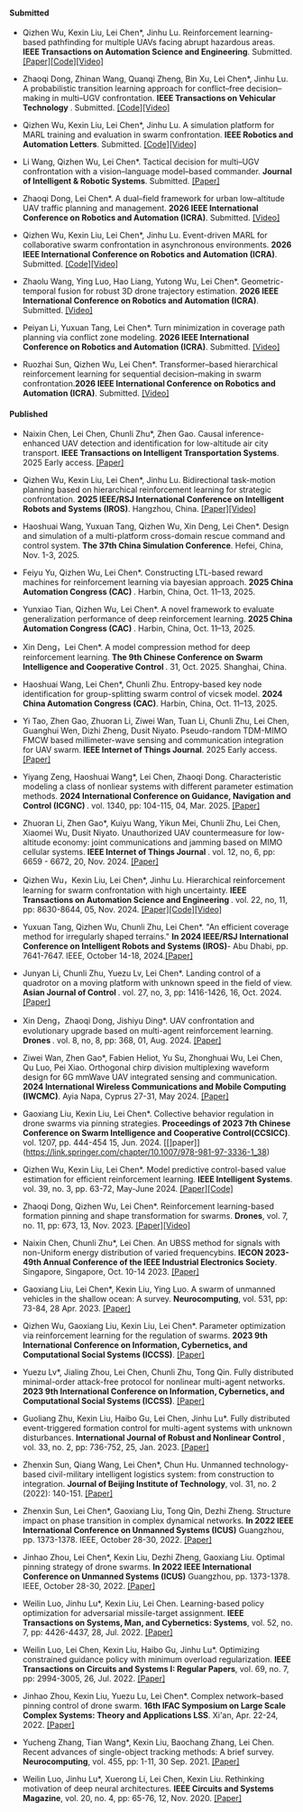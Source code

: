 #### Submitted

- Qizhen Wu, Kexin Liu, Lei Chen*, Jinhu Lu. Reinforcement learning-based pathfinding for multiple UAVs facing abrupt hazardous areas. <strong>IEEE Transactions on Automation Science and Engineering</strong>. Submitted. [[Paper]](https://arxiv.org/abs/2310.16659)[[Code]](https://github.com/Wu-duanduan/Pathfinding_MARL)[[Video]](https://www.bilibili.com/video/BV1gw41197hV/?vd_source=9de61aecdd9fb684e546d032ef7fe7bf)

- Zhaoqi Dong, Zhinan Wang, Quanqi Zheng, Bin Xu, Lei Chen*, Jinhu Lu. 
A probabilistic transition learning approach for conflict–free decision–making in multi–UGV confrontation. <strong>IEEE Transactions on Vehicular Technology </strong>. Submitted. [[Code]](https://github.com/dddddzq/Swarm-confrontation)[[Video]](https://b23.tv/ozlwUAs)

- Qizhen Wu, Kexin Liu, Lei Chen*, Jinhu Lu. A simulation platform for MARL training and evaluation in swarm confrontation. <strong>IEEE Robotics and Automation Letters</strong>. Submitted. [[Code]](https://github.com/Wu-duanduan/Swarm-Confrontation-Platform)[[Video]](https://www.bilibili.com/video/BV1mRK6zbECd/?vd_source=9de61aecdd9fb684e546d032ef7fe7bf)

- Li Wang, Qizhen Wu, Lei Chen*. Tactical decision for multi–UGV confrontation with a vision–language model–based commander. <strong>Journal of Intelligent & Robotic Systems</strong>. Submitted. [[Paper]](https://arxiv.org/abs/2507.11079)

- Zhaoqi Dong, Lei Chen*. A dual–field framework for urban low–altitude UAV traffic planning and management. <strong>2026 IEEE International Conference on Robotics and Automation (ICRA)</strong>. Submitted. [[Video]](https://b23.tv/W0a8WLT)

- Qizhen Wu, Kexin Liu, Lei Chen*, Jinhu Lu. Event-driven MARL for collaborative swarm confrontation in asynchronous environments. <strong>2026 IEEE International Conference on Robotics and Automation (ICRA)</strong>. Submitted. [[Code]](https://github.com/Wu-duanduan/Asynchronous-Swarm-Confrontation)[[Video]](https://www.bilibili.com/video/BV1RHeUzwE7L/?vd_source=9de61aecdd9fb684e546d032ef7fe7bf)

- Zhaolu Wang, Ying Luo, Hao Liang, Yutong Wu, Lei Chen*. Geometric-temporal fusion for robust 3D drone trajectory estimation. <strong>2026 IEEE International Conference on Robotics and Automation (ICRA)</strong>. Submitted. [[Video]](https://www.bilibili.com/video/BV1EXpgzTEuN/?share_source=copy_web&vd_source=539007dc12a6da101d8ba56f62929980)

- Peiyan Li, Yuxuan Tang, Lei Chen*. Turn minimization in coverage path planning via conflict zone modeling. <strong>2026 IEEE International Conference on Robotics and Automation (ICRA)</strong>. Submitted. [[Video]](https://www.bilibili.com/video/BV1tqnFzSExE/?vd_source=c566545330bedb343304b267fd8902b9)

- Ruozhai Sun, Qizhen Wu,  Lei Chen*. Transformer–based hierarchical reinforcement learning for sequential decision–making in swarm confrontation.<strong>2026 IEEE International Conference on Robotics and Automation (ICRA)</strong>. Submitted. [[Video]](https://www.bilibili.com/video/BV1QhnFz9E3s?spm_id_from=333.788.recommend_more_video.1&trackid=web_related_0.router-related-2206419-zjg6v.1761879415464.761&vd_source=71c121b7d93348ba87524a66a941cc90)


#### Published

- Naixin Chen, Lei Chen, Chunli Zhu*, Zhen Gao. Causal inference-enhanced UAV detection and identification for low-altitude air city transport. <strong>IEEE Transactions on Intelligent Transportation Systems</strong>. 2025 Early access. [[Paper]](https://doi.org/10.1109/TITS.2025.3617479)

- Qizhen Wu, Kexin Liu, Lei Chen*, Jinhu Lu. Bidirectional task-motion planning based on hierarchical reinforcement learning for strategic confrontation. <strong>2025 IEEE/RSJ International Conference on Intelligent Robots and Systems (IROS)</strong>. Hangzhou, China. [[Paper]](https://arxiv.org/abs/2504.15876)[[Video]](https://www.bilibili.com/video/BV1JTwmeaEeN/?vd_source=9de61aecdd9fb684e546d032ef7fe7bf)

- Haoshuai Wang, Yuxuan Tang, Qizhen Wu, Xin Deng, Lei Chen*. Design and simulation of a multi-platform cross-domain rescue command and control system. <strong>The 37th China Simulation Conference</strong>. Hefei, China, Nov. 1-3, 2025.

- Feiyu Yu, Qizhen Wu, Lei Chen*. Constructing LTL-based reward machines for reinforcement learning via bayesian approach. <strong>2025 China Automation Congress (CAC) </strong>. Harbin, China, Oct. 11–13, 2025.

- Yunxiao Tian, Qizhen Wu, Lei Chen*. A novel framework to evaluate generalization performance of deep reinforcement learning. <strong>2025 China Automation Congress (CAC) </strong>. Harbin, China, Oct. 11–13, 2025.

- Xin Deng，Lei Chen*. A model compression method for deep reinforcement learning. <strong>The 9th Chinese Conference on Swarm Intelligence and Cooperative Control </strong>. 31, Oct. 2025. Shanghai, China.

- Haoshuai Wang, Lei Chen*, Chunli Zhu. Entropy-based key node identification for group-splitting swarm control of vicsek model. <strong>2024 China Automation Congress (CAC)</strong>. Harbin, China, Oct. 11–13, 2025.

- Yi Tao, Zhen Gao, Zhuoran Li, Ziwei Wan, Tuan Li, Chunli Zhu, Lei Chen, Guanghui Wen, Dizhi Zheng, Dusit Niyato. Pseudo-random TDM-MIMO FMCW based millimeter-wave sensing and communication integration for UAV swarm. <strong> IEEE Internet of Things Journal</strong>. 2025 Early access. [[Paper]](https://doi.org/10.1109/JIOT.2025.3622658)


- Yiyang Zeng, Haoshuai Wang*, Lei Chen, Zhaoqi Dong. Characteristic modeling a class of nonliear systems with different parameter estimation methods. <strong>2024 International Conference on Guidance, Navigation and Control (ICGNC) </strong>. vol. 1340, pp: 104-115, 04, Mar. 2025. [[Paper]](https://doi.org/10.1007/978-981-96-2212-2_11)

- Zhuoran Li, Zhen Gao*, Kuiyu Wang, Yikun Mei, Chunli Zhu, Lei Chen, Xiaomei Wu, Dusit Niyato. Unauthorized UAV countermeasure for low-altitude economy: joint communications and jamming based on MIMO cellular systems. <strong>IEEE Internet of Things Journal </strong>. vol. 12, no, 6, pp: 6659 - 6672, 20, Nov. 2024. [[Paper]](https://doi.org/10.1109/JIOT.2024.3491796)

- Qizhen Wu，Kexin Liu, Lei Chen*, Jinhu Lu. Hierarchical reinforcement learning for swarm confrontation with high uncertainty. <strong>IEEE Transactions on Automation Science and Engineering </strong>. vol. 22, no, 11, pp: 8630-8644, 05, Nov. 2024. [[Paper]](https://doi.org/10.1109/TASE.2024.3487219)[[Code]](https://github.com/Wu-duanduan/Swarm_confrontation_HRL)[[Video]](https://www.bilibili.com/video/BV15Ts7e8ERZ/?vd_source=9de61aecdd9fb684e546d032ef7fe7bf)

- Yuxuan Tang, Qizhen Wu, Chunli Zhu, Lei Chen*. "An efficient coverage method for irregularly shaped terrains." <strong>In 2024 IEEE/RSJ International Conference on Intelligent Robots and Systems (IROS)</strong>- Abu Dhabi, pp. 7641-7647. IEEE, October 14-18, 2024.[[Paper]](https://doi.org/10.1109/IROS58592.2024.10801856)

- Junyan Li, Chunli Zhu, Yuezu Lv, Lei Chen*. Landing control of a quadrotor on a moving platform with unknown speed in the field of view. <strong> Asian Journal of Control </strong>. vol. 27, no, 3, pp: 1416-1426, 16, Oct. 2024. [[Paper]](https://doi.org/10.1002/asjc.3522)

- Xin Deng，Zhaoqi Dong, Jishiyu Ding*. UAV confrontation and evolutionary upgrade based on multi-agent reinforcement learning. <strong>Drones </strong>. vol. 8, no, 8, pp: 368, 01, Aug. 2024. [[Paper]]( https://doi.org/10.3390/drones8080368)

- Ziwei Wan, Zhen Gao*, Fabien Heliot, Yu Su, Zhonghuai Wu, Lei Chen, Qu Luo, Pei Xiao. Orthogonal chirp division multiplexing waveform design for 6G mmWave UAV integrated sensing and communication. <strong>2024 International Wireless Communications and Mobile Computing (IWCMC)</strong>. Ayia Napa, Cyprus  27-31, May 2024. [[Paper]]( https://doi.org/10.1109/IWCMC61514.2024.10592310)

- Gaoxiang Liu, Kexin Liu, Lei Chen*. Collective behavior regulation in drone swarms via pinning strategies. <strong>Proceedings of 2023 7th Chinese Conference on Swarm Intelligence and Cooperative Control(CCSICC)</strong>. vol. 1207, pp. 444-454 15, Jun. 2024. [[]paper]](https://link.springer.com/chapter/10.1007/978-981-97-3336-1_38)

- Qizhen Wu, Kexin Liu, Lei Chen*. Model predictive control-based value estimation for efficient reinforcement learning. <strong>IEEE Intelligent Systems</strong>. vol. 39, no. 3, pp. 63-72, May-June 2024. [[Paper]](https://ieeexplore.ieee.org/document/10494864)[[Code]](https://github.com/Wu-duanduan/MPC_based-RL)

- Zhaoqi Dong, Qizhen Wu, Lei Chen*. Reinforcement learning-based formation pinning and shape transformation for swarms. <strong>Drones</strong>, vol. 7, no. 11, pp: 673, 13, Nov. 2023. [[Paper]](https://doi.org/10.3390/drones7110673)[[Video]](https://www.bilibili.com/video/BV1YN411H7K6)

- Naixin Chen, Chunli Zhu*, Lei Chen. An UBSS method for signals with non-Uniform energy distribution of varied frequencybins. <strong>IECON 2023- 49th Annual Conference of the IEEE Industrial Electronics Society</strong>. Singapore, Singapore, Oct. 10-14 2023.  [[Paper]](https://doi.org/10.1109/IECON51785.2023.10311827)

- Gaoxiang Liu, Lei Chen*, Kexin Liu, Ying Luo. A swarm of unmanned vehicles in the shallow ocean: A survey. <strong>Neurocomputing</strong>, vol. 531, pp: 73-84, 28 Apr. 2023. [[Paper]](https://doi.org/10.1016/j.neucom.2023.02.020)

- Qizhen Wu, Gaoxiang Liu, Kexin Liu, Lei Chen*. Parameter optimization via reinforcement learning for the regulation of swarms. <strong>2023 9th International Conference on Information, Cybernetics, and Computational Social Systems (ICCSS)</strong>. [[Paper]](https://ieeexplore.ieee.org/document/10270800)

- Yuezu Lv*, Jialing Zhou, Lei Chen, Chunli Zhu, Tong Qin. Fully distributed minimal-order attack-free protocol for nonlinear multi-agent networks. <strong>2023 9th International Conference on Information, Cybernetics, and Computational Social Systems (ICCSS)</strong>. [[Paper]](https://doi.org/10.1109/ICCSS58421.2023.10269888)

- Guoliang Zhu, Kexin Liu, Haibo Gu, Lei Chen, Jinhu Lu*. Fully distributed event-triggered formation control for multi-agent systems with unknown disturbances. <strong>International Journal of Robust and Nonlinear Control </strong>, vol. 33, no. 2, pp: 736-752, 25, Jan. 2023. [[Paper]](https://doi.org/10.1002/rnc.6451)

- Zhenxin Sun, Qiang Wang, Lei Chen*, Chun Hu. Unmanned technology-based civil-military intelligent logistics system: from construction to integration. <strong>Journal of Beijing Institute of Technology</strong>, vol. 31, no. 2 (2022): 140-151. [[Paper]](https://doi.org/10.15918/j.jbit1004-0579.2022.010)

- Zhenxin Sun, Lei Chen*, Gaoxiang Liu, Tong Qin, Dezhi Zheng. Structure impact on phase transition in complex dynamical networks. <strong>In 2022 IEEE International Conference on Unmanned Systems (ICUS)</strong> Guangzhou, pp. 1373-1378. IEEE, October 28-30, 2022. [[Paper]](https://doi.org/10.1109/ICUS55513.2022.9986867)

- Jinhao Zhou, Lei Chen*, Kexin Liu, Dezhi Zheng, Gaoxiang Liu. Optimal pinning strategy of drone swarms. <strong>In 2022 IEEE International Conference on Unmanned Systems (ICUS)</strong> Guangzhou, pp. 1373-1378. IEEE, October 28-30, 2022. [[Paper]](https://doi.org/10.1109/ICUS55513.2022.9987213)

- Weilin Luo, Jinhu Lu*, Kexin Liu, Lei Chen. Learning-based policy optimization for adversarial missile-target assignment. <strong>IEEE Transactions on Systems, Man, and Cybernetics: Systems</strong>, vol. 52, no. 7, pp: 4426-4437, 28, Jul. 2022.  [[Paper]](https://doi.org/10.1109/TSMC.2021.3096997)

- Weilin Luo, Lei Chen, Kexin Liu, Haibo Gu, Jinhu Lu*. Optimizing constrained guidance policy with minimum overload regularization. <strong>IEEE Transactions on Circuits and Systems I: Regular Papers</strong>, vol. 69, no. 7, pp: 2994-3005, 26, Jul. 2022.  [[Paper]](https://doi.org/10.1109/TCSI.2022.3163463)

- Jinhao Zhou, Kexin Liu, Yuezu Lu, Lei Chen*. Complex network–based pinning control of drone swarm. <strong>16th IFAC Symposium on Large Scale Complex Systems: Theory and Applications LSS</strong>. Xi'an, Apr. 22-24, 2022. [[Paper]](https://doi.org/10.1016/j.ifacol.2022.05.036)

- Yucheng Zhang, Tian Wang*, Kexin Liu, Baochang Zhang, Lei Chen. Recent advances of single-object tracking methods: A brief survey. <strong>Neurocomputing</strong>, vol. 455, pp: 1-11, 30 Sep. 2021. [[Paper]](https://doi.org/10.1016/j.neucom.2021.05.011)

- Weilin Luo, Jinhu Lu*, Xuerong Li, Lei Chen, Kexin Liu. Rethinking motivation of deep neural architectures. <strong>IEEE Circuits and Systems Magazine</strong>, vol. 20, no. 4, pp: 65-76, 12, Nov. 2020.  [[Paper]](https://doi.org/10.1109/MCAS.2020.3027222)



